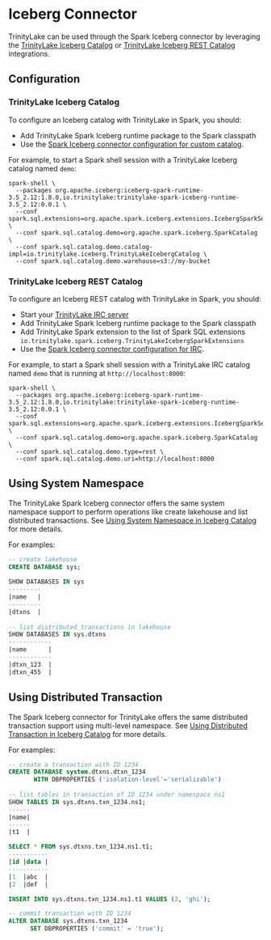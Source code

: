 # Iceberg Connector

TrinityLake can be used through the Spark Iceberg connector by leveraging the 
[TrinityLake Iceberg Catalog](../catalog/iceberg.md) or 
[TrinityLake Iceberg REST Catalog](../catalog/iceberg-rest.md) integrations.

## Configuration

### TrinityLake Iceberg Catalog

To configure an Iceberg catalog with TrinityLake in Spark, you should:

- Add TrinityLake Spark Iceberg runtime package to the Spark classpath
- Use the [Spark Iceberg connector configuration for custom catalog](https://iceberg.apache.org/docs/nightly/spark-configuration/#loading-a-custom-catalog).

For example, to start a Spark shell session with a TrinityLake Iceberg catalog named `demo`:

```shell
spark-shell \
  --packages org.apache.iceberg:iceberg-spark-runtime-3.5_2.12:1.8.0,io.trinitylake:trinitylake-spark-iceberg-runtime-3.5_2.12:0.0.1 \
  --conf spark.sql.extensions=org.apache.spark.iceberg.extensions.IcebergSparkSessionExtensions \
  --conf spark.sql.catalog.demo=org.apache.spark.iceberg.SparkCatalog \
  --conf spark.sql.catalog.demo.catalog-impl=io.trinitylake.iceberg.TrinityLakeIcebergCatalog \
  --conf spark.sql.catalog.demo.warehouse=s3://my-bucket
```

### TrinityLake Iceberg REST Catalog

To configure an Iceberg REST catalog with TrinityLake in Spark, you should:

- Start your [TrinityLake IRC server](../catalog/iceberg-rest.md)
- Add TrinityLake Spark Iceberg runtime package to the Spark classpath
- Add TrinityLake Spark extension to the list of Spark SQL extensions `io.trinitylake.spark.iceberg.TrinityLakeIcebergSparkExtensions`
- Use the [Spark Iceberg connector configuration for IRC](https://iceberg.apache.org/docs/nightly/spark-configuration/#catalog-configuration).

For example, to start a Spark shell session with a TrinityLake IRC catalog named `demo` that is running at `http://localhost:8000`:

```shell
spark-shell \
  --packages org.apache.iceberg:iceberg-spark-runtime-3.5_2.12:1.8.0,io.trinitylake:trinitylake-spark-iceberg-runtime-3.5_2.12:0.0.1 \
  --conf spark.sql.extensions=org.apache.spark.iceberg.extensions.IcebergSparkSessionExtensions \
  --conf spark.sql.catalog.demo=org.apache.spark.iceberg.SparkCatalog \
  --conf spark.sql.catalog.demo.type=rest \
  --conf spark.sql.catalog.demo.uri=http://localhost:8000
```

## Using System Namespace

The TrinityLake Spark Iceberg connector offers the same system namespace support
to perform operations like create lakehouse and list distributed transactions.
See [Using System Namespace in Iceberg Catalog](./iceberg.md#using-system-namespace) for more details.

For examples:

```sql
-- create lakehouse
CREATE DATABASE sys;
       
SHOW DATABASES IN sys
---------
|name   |
---------    
|dtxns  |
     
-- list distributed transactions in lakehouse
SHOW DATABASES IN sys.dtxns
------------
|name      |
------------    
|dtxn_123  |
|dtxn_455  |
```

## Using Distributed Transaction

The Spark Iceberg connector for TrinityLake offers the same distributed transaction support using multi-level namespace.
See [Using Distributed Transaction in Iceberg Catalog](./iceberg.md#using-distributed-transaction) for more details.

For examples:

```sql
-- create a transaction with ID 1234
CREATE DATABASE system.dtxns.dtxn_1234
       WITH DBPROPERTIES ('isolation-level'='serializable')
       
-- list tables in transaction of ID 1234 under namespace ns1
SHOW TABLES IN sys.dtxns.txn_1234.ns1;
------
|name|
------     
|t1  |

SELECT * FROM sys.dtxns.txn_1234.ns1.t1;
-----------
|id |data |
-----------
|1  |abc  |
|2  |def  |

INSERT INTO sys.dtxns.txn_1234.ns1.t1 VALUES (3, 'ghi');

-- commit transaction with ID 1234
ALTER DATABASE sys.dtxns.txn_1234
      SET DBPROPERTIES ('commit' = 'true');
```